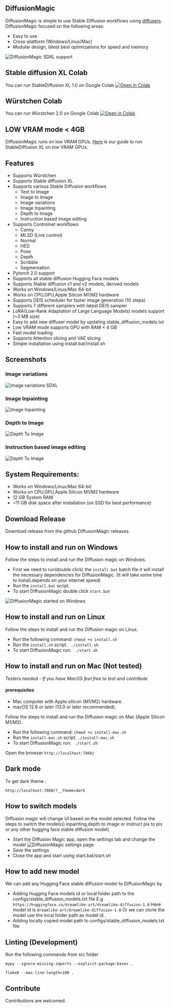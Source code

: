 ## DiffusionMagic 
DiffusionMagic is simple to use Stable Diffusion workflows using [diffusers](https://github.com/huggingface/diffusers). 
DiffusionMagic focused on the following areas:
- Easy to use
- Cross-platform (Windows/Linux/Mac)
- Modular design, latest best optimizations for speed and memory

 ![ DiffusionMagic SDXL support](https://raw.githubusercontent.com/rupeshs/diffusionmagic/main/docs/images/diffusion_magic_3_sdxl.png)

## Stable diffusion XL Colab
You can run StableDiffusion XL 1.0 on Google Colab
[![Open in Colab](https://colab.research.google.com/assets/colab-badge.svg)](https://colab.research.google.com/drive/1eEZ_O-Fw87hoEsfSxUnGZhdqvMFEO5iV?usp=sharing)

## Würstchen Colab
You can run Würstchen 2.0 on Google Colab
[![Open in Colab](https://colab.research.google.com/assets/colab-badge.svg)](https://colab.research.google.com/drive/1ib6W1CeK9V533Nc9MnoBe3TmU7Uaghtg?usp=sharing)

## LOW VRAM mode < 4GB
DiffusionMagic runs on low VRAM GPUs.
[Here](https://nolowiz.com/easy-way-to-run-stable-diffusion-xl-on-low-vram-gpus/) is our guide to run StableDiffusion XL on low VRAM GPUs.

## Features
- Supports Würstchen
- Supports Stable diffusion XL
- Supports various Stable Diffusion workflows
    - Text to Image 
    - Image to Image 
    - Image variations
    - Image Inpainting
    - Depth to Image
    - Instruction based image editing
- Supports Controlnet workflows
   - Canny
   - MLSD (Line control)
   -  Normal
   - HED
   - Pose
   - Depth
   - Scribble
   - Segmentation
- Pytorch 2.0 support
- Supports all stable diffusion Hugging Face models 
- Supports Stable diffusion v1 and v2 models, derived models
- Works on Windows/Linux/Mac 64-bit
- Works on CPU,GPU,Apple Silicon M1/M2 hardware
- Supports DEIS scheduler for faster image generation (10 steps)
- Supports 7 different samplers with latest DEIS sampler
- LoRA(Low-Rank Adaptation of Large Language Models) models support (~3 MB size)
- Easy to add new diffuser model by updating stable_diffusion_models.txt 
- Low VRAM mode supports GPU with RAM < 4 GB 
- Fast model loading
- Supports Attention slicing and VAE slicing
- Simple installation using install.bat/install.sh

## Screenshots
### Image variations
 ![  Image variations SDXL](https://raw.githubusercontent.com/rupeshs/diffusionmagic/main/docs/images/diffusion_magic_image_variations_sdxl.PNG)

### Image Inpainting
 ![ Image Inpainting](https://raw.githubusercontent.com/rupeshs/diffusionmagic/main/docs/images/diffusion_magic_inpainting.PNG)
### Depth to Image
 ![ Depth To Image](https://raw.githubusercontent.com/rupeshs/diffusionmagic/main/docs/images/diffusion_magic_depth_image.PNG)
 ### Instruction based image editing
 ![ Depth To Image](https://raw.githubusercontent.com/rupeshs/diffusionmagic/main/docs/images/diffusion_magic_instruct_to_pix.PNG
)
## System Requirements:
- Works on Windows/Linux/Mac 64-bit
- Works on CPU,GPU,Apple Silicon M1/M2 hardware
- 12 GB System RAM
- ~11 GB disk space after installation (on SSD for best performance)

## Download Release
Download release from the github DiffusionMagic releases.
## How to install and run on Windows
Follow the steps to install and run the Diffusion magic on Windows.
- First we need to run(double click) the `install.bat` batch file it will install the necessary dependencies for DiffusionMagic.
(It will take some time to install,depends on your internet speed)
- Run the  `install.bat` script.
- To start DiffusionMagic double click `start.bat`


 ![ DiffusionMagic started on Windows](https://raw.githubusercontent.com/rupeshs/diffusionmagic/main/docs/images/diffusion_magic_windows.PNG)
## How to install and run on Linux
Follow the steps to install and run the Diffusion magic on Linux.

 - Run the following command:
  `chmod +x install.sh`
- Run the  `install.sh` script.
 ` ./install.sh`
- To start DiffusionMagic run:
` ./start.sh`

## How to install and run on Mac (Not tested)
*Testers needed - If you have MacOS feel free to test and contribute*

#### prerequisites 
- Mac computer with Apple silicon (M1/M2) hardware.
- macOS 12.6 or later (13.0 or later recommended).

Follow the steps to install and run the Diffusion magic on Mac (Apple Silicon M1/M2).
 - Run the following command:
  `chmod +x install-mac.sh`
- Run the  `install-mac.sh` script.
`./install-mac.sh`
- To start DiffusionMagic run:
` ./start.sh`

 Open the browser `http://localhost:7860/`
##  Dark mode 
To get dark theme :

 `http://localhost:7860/?__theme=dark`

## How to switch models
Diffusion magic will change UI based on the model selected.
Follow the steps to switch the models() inpainting,depth to image or instruct pix to pix or any other hugging face stable diffusion model)
- Start the Diffusion Magic app, open the settings tab and change the model
 ![ DiffusionMagic settings page](https://raw.githubusercontent.com/rupeshs/diffusionmagic/main/docs/images/diffusion_magic%20setting.PNG)
- Save the settings
- Close the app and start using start.bat/start.sh
 ## How to add new model
We can add any Hugging Face stable diffusion model to DiffusionMagic by 
- Adding Hugging Face models  id or local folder path to the configs/stable_diffusion_models.txt file
E.g `https://huggingface.co/dreamlike-art/dreamlike-diffusion-1.0`
Here model id is `dreamlike-art/dreamlike-diffusion-1.0`
Or we can clone the model use the local folder path as model id.
- Adding locally copied model path to configs/stable_diffusion_models.txt file
## Linting (Development)
Run the following commands from src folder

`mypy --ignore-missing-imports --explicit-package-bases .`

`flake8 --max-line-length=100 .`
## Contribute
Contributions are welcomed.

